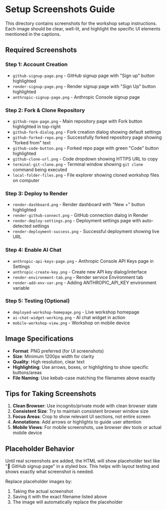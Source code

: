 # Setup Screenshots Guide

This directory contains screenshots for the workshop setup instructions. Each image should be clear, well-lit, and highlight the specific UI elements mentioned in the captions.

## Required Screenshots

### Step 1: Account Creation
- `github-signup-page.png` - GitHub signup page with "Sign up" button highlighted
- `render-signup-page.png` - Render signup page with "Sign Up" button highlighted  
- `anthropic-signup-page.png` - Anthropic Console signup page

### Step 2: Fork & Clone Repository  
- `github-repo-page.png` - Main repository page with Fork button highlighted in top-right
- `github-fork-dialog.png` - Fork creation dialog showing default settings
- `github-forked-repo.png` - Successfully forked repository page showing "forked from" text
- `github-code-button.png` - Forked repo page with green "Code" button highlighted
- `github-clone-url.png` - Code dropdown showing HTTPS URL to copy
- `terminal-git-clone.png` - Terminal window showing `git clone` command being executed
- `local-folder-files.png` - File explorer showing cloned workshop files on computer

### Step 3: Deploy to Render
- `render-dashboard.png` - Render dashboard with "New +" button highlighted
- `render-github-connect.png` - GitHub connection dialog in Render
- `render-deploy-settings.png` - Deployment settings page with auto-detected settings
- `render-deployment-success.png` - Successful deployment showing live URL

### Step 4: Enable AI Chat
- `anthropic-api-keys-page.png` - Anthropic Console API Keys page in Settings
- `anthropic-create-key.png` - Create new API key dialog/interface
- `render-environment-tab.png` - Render service Environment tab
- `render-add-env-var.png` - Adding ANTHROPIC_API_KEY environment variable

### Step 5: Testing (Optional)
- `deployed-workshop-homepage.png` - Live workshop homepage
- `ai-chat-widget-working.png` - AI chat widget in action
- `mobile-workshop-view.png` - Workshop on mobile device

## Image Specifications

- **Format**: PNG preferred (for UI screenshots)
- **Size**: Minimum 1200px width for clarity
- **Quality**: High resolution, clear text
- **Highlighting**: Use arrows, boxes, or highlighting to show specific buttons/areas
- **File Naming**: Use kebab-case matching the filenames above exactly

## Tips for Taking Screenshots

1. **Clean Browser**: Use incognito/private mode with clean browser state
2. **Consistent Size**: Try to maintain consistent browser window size
3. **Focus Areas**: Crop to show relevant UI sections, not entire screen
4. **Annotations**: Add arrows or highlights to guide user attention
5. **Mobile Views**: For mobile screenshots, use browser dev tools or actual mobile device

## Placeholder Behavior

Until real screenshots are added, the HTML will show placeholder text like "📸 GitHub signup page" in a styled box. This helps with layout testing and shows exactly what screenshot is needed.

Replace placeholder images by:
1. Taking the actual screenshot
2. Saving it with the exact filename listed above
3. The image will automatically replace the placeholder
